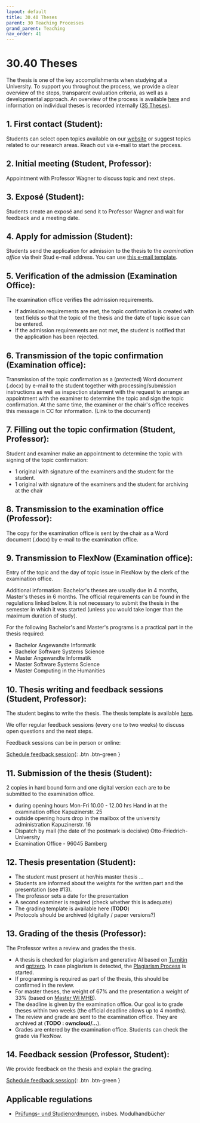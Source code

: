 ```yaml
---
layout: default
title: 30.40 Theses
parent: 30 Teaching Processes
grand_parent: Teaching
nav_order: 41
---
```


# 30.40 Theses

The thesis is one of the key accomplishments when studying at a University. To support you throughout the process, we provide a clear overview of the steps, transparent evaluation criteria, as well as a developmental approach.
An overview of the process is available [here](30.40.theses_process.html) and information on individual theses is recorded internally ([35 Theses](../35_theses.html)).

## 1. First contact (Student):

Students can select open topics available on our [website](https://www.uni-bamberg.de/digital-work/studium/abschlussarbeiten/) or suggest topics related to our research areas.
Reach out via e-mail to start the process.

## 2. Initial meeting (Student, Professor):

Appointment with Professor Wagner to discuss topic and next steps.

## 3. Exposé (Student):

Students create an exposé and send it to Professor Wagner and wait for feedback and a meeting date.

## 4. Apply for admission (Student):

Students send the application for admission to the thesis to the *examination office* via their Stud e-mail address. You can use [this e-mail template](theses_admission_mail.html).

## 5. Verification of the admission (Examination Office):

The examination office verifies the admission requirements.

- If admission requirements are met, the topic confirmation is created with text fields so that the topic of the thesis and the date of topic issue can be entered.
- If the admission requirements are not met, the student is notified that the application has been rejected.

## 6. Transmission of the topic confirmation (Examination office):

Transmission of the topic confirmation as a (protected) Word document (.docx) by e-mail to the student together with processing/submission instructions as well as inspection statement with the request to arrange an appointment with the examiner to determine the topic and sign the topic confirmation. At the same time, the examiner or the chair's office receives this message in CC for information.
(Link to the document)

## 7. Filling out the topic confirmation (Student, Professor):

Student and examiner make an appointment to determine the topic with signing of the topic confirmation:

- 1 original with signature of the examiners and the student for the student.
- 1 original with signature of the examiners and the student for archiving at the chair

## 8. Transmission to the examination office (Professor):

The copy for the examination office is sent by the chair as a Word document (.docx) by e-mail to the examination office.

## 9. Transmission to FlexNow (Examination office):

Entry of the topic and the day of topic issue in FlexNow by the clerk of the examination office.

Additional information: Bachelor's theses are usually due in 4 months, Master's theses in 6 months. The official requirements can be found in the regulations linked below.
It is not necessary to submit the thesis in the semester in which it was started (unless you would take longer than the maximum duration of study).

For the following Bachelor's and Master's programs is a practical part in the thesis required:

- Bachelor Angewandte Informatik
- Bachelor Software Systems Science
- Master Angewandte Informatik
- Master Software Systems Science
- Master Computing in the Humanities

## 10. Thesis writing and feedback sessions (Student, Professor):

The student begins to write the thesis. The thesis template is available [here](https://github.com/digital-work-lab/thesis-template).

We offer regular feedback sessions (every one to two weeks) to discuss open questions and the next steps.

Feedback sessions can be in person or online:

[Schedule feedback session](https://calendly.com/gerit-wagner/30min){: .btn .btn-green }

## 11. Submission of the thesis (Student):

2 copies in hard bound form and one digital version each are to be submitted to the examination office.

- during opening hours Mon-Fri 10.00 - 12.00 hrs Hand in at the examination office Kapuzinerstr. 25
- outside opening hours drop in the mailbox of the university administration Kapuzinerstr. 16
- Dispatch by mail (the date of the postmark is decisive) Otto-Friedrich-University 
- Examination Office - 96045 Bamberg

## 12. Thesis presentation (Student):

- The student must present at her/his master thesis ...
- Students are informed about the weights for the written part and the presentation (see #13).
- The professor sets a date for the presentation
- A second examiner is required (check whether this is adequate)
- The grading template is available here (**TODO**)
- Protocols should be archived (digitally / paper versions?)

## 13. Grading of the thesis (Professor):

The Professor writes a review and grades the thesis.

- A thesis is checked for plagiarism and generative AI based on [Turnitin](https://www.uni-bamberg.de/its/turnitin) and [gptzero](https://gptzero.me). In case plagiarism is detected, the [Plagiarism Process](30.52.plagiarism.html) is started.
- If programming is required as part of the thesis, this should be confirmed in the review.
- For master theses, the weight of 67% and the presentation a weight of 33% (based on [Master WI MHB](https://www.uni-bamberg.de/fileadmin/abt-studium/Modulhandbuecher/WIAI/WI/Master/MHB_MA_WI_2018.pdf)).
- The deadline is given by the examination office. Our goal is to grade theses within two weeks (the official deadline allows up to 4 months). 
- The review and grade are sent to the examination office. They are archived at (**TODO : owncloud/...**).
- Grades are entered by the examination office. Students can check the grade via FlexNow.

## 14. Feedback session (Professor, Student):

We provide feedback on the thesis and explain the grading.

[Schedule feedback session](https://calendly.com/gerit-wagner/30min){: .btn .btn-green }

## Applicable regulations

<!-- 
- Bachelor Business Information Systems
- Bachelor International Information Systems Management
- Bachelor Angewandte Informatik
- Bachelor Software Systems Science
- Master Business Information Systems
- Master International Information Systems Management
- Master Angewandte Informatik
- Master Software Systems Science
- Master Computing in the Humanities
 -->

- [Prüfungs- und Studienordnungen](https://www.uni-bamberg.de/abt-studium/aufgaben/pruefungs-studienordnungen/), insbes. Modulhandbücher
